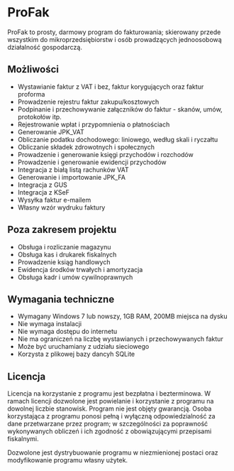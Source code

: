 # ProFak

ProFak to prosty, darmowy program do fakturowania; skierowany przede wszystkim do mikroprzedsiębiorstw i osób prowadzących jednoosobową działalność gospodarczą.

## Możliwości

 * Wystawianie faktur z VAT i bez, faktur korygujących oraz faktur proforma
 * Prowadzenie rejestru faktur zakupu/kosztowych
 * Podpinanie i przechowywanie załączników do faktur - skanów, umów, protokołów itp.
 * Rejestrowanie wpłat i przypomnienia o płatnościach
 * Generowanie JPK_VAT
 * Obliczanie podatku dochodowego: liniowego, według skali i ryczałtu
 * Obliczanie składek zdrowotnych i społecznych
 * Prowadzenie i generowanie księgi przychodów i rozchodów
 * Prowadzenie i generowanie ewidencji przychodów
 * Integracja z białą listą rachunków VAT
 * Generowanie i importowanie JPK_FA
 * Integracja z GUS
 * Integracja z KSeF
 * Wysyłka faktur e-mailem
 * Własny wzór wydruku faktury

## Poza zakresem projektu

 * Obsługa i rozliczanie magazynu
 * Obsługa kas i drukarek fiskalnych
 * Prowadzenie ksiąg handlowych
 * Ewidencja środków trwałych i amortyzacja
 * Obsługa kadr i umów cywilnoprawnych

## Wymagania techniczne

 * Wymagany Windows 7 lub nowszy, 1GB RAM, 200MB miejsca na dysku
 * Nie wymaga instalacji
 * Nie wymaga dostępu do internetu
 * Nie ma ograniczeń na liczbę wystawianych i przechowywanych faktur
 * Może być uruchamiany z udziału sieciowego
 * Korzysta z plikowej bazy dancyh SQLite

## Licencja

Licencja na korzystanie z programu jest bezpłatna i bezterminowa. W ramach licencji dozwolone jest powielanie i korzystanie z programu na dowolnej liczbie stanowisk. Program nie jest objęty gwarancją. Osoba korzystająca z programu ponosi pełną i wyłączną odpowiedzialność za dane przetwarzane przez program; w szczególności za poprawność wykonywanych obliczeń i ich zgodność z obowiązującymi przepisami fiskalnymi.

Dozwolone jest dystrybuowanie programu w niezmienionej postaci oraz modyfikowanie programu własny użytek.